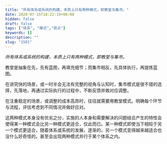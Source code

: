 ```yaml
---
title: "所有体系或系统的构建，本质上只有两种模式，即教堂与集市。"
date: 2020-07-15T18:22:19+08:00
hidden: false
draft: false
tags: ["体系", "模式","观点"]
keywords: []
description: ""
slug: "1501"
---
```


*所有体系或系统的构建，本质上只有两种模式，即教堂与集市。*

教堂是抽象在先，先有蓝图，再填充细节；而集市相反，先具体执行，再提炼蓝图。

<!--more-->

在讲究快的场景，或一时半会无法有完整的视角与认知时，集市模式是很不错的选择，先落地，再通过实际执行的过程中，不断反馈并做对应调整。

在注重稳定的场景，或调整的成本高昂时，往往就需要用教堂模式。明确每个环节与流程，评估考虑到不同情况并做好应对。

这两种模式本身没有优劣之分，实施的人本身和需要解决的问题结合产生的特性会使得某一种模式会比另一种模式更适合，仅此而已。某一种模式即使当下相较于另一个模式更适合，随着体系或系统的发展，逐渐的，另一个模式变得越来越适合也没什么好奇怪的。甚至会出现两种模式并行于某个体系之内。
